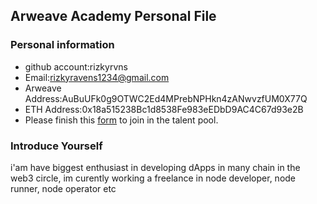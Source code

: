 ## Arweave Academy Personal File

### Personal information

- github account:rizkyrvns
- Email:rizkyravens1234@gmail.com
- Arweave Address:AuBuUFk0g9OTWC2Ed4MPrebNPHkn4zANwvzfUM0X77Q
- ETH Address:0x18a515238Bc1d8538Fe983eEDbD9AC4C67d93e2B
- Please finish this [form](https://docs.google.com/forms/d/e/1FAIpQLSfWA5fIIcBgmRppm3jNz5vmf9Mai_QMVil-2pO4r7YKn_Zhtw/viewform?usp=sf_link) to join in the talent pool.

### Introduce Yourself
i'am have biggest enthusiast in developing dApps in many chain in the web3 circle, im curently working a freelance in node developer, node runner, node operator etc